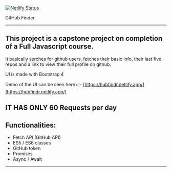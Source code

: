[![Netlify Status](https://api.netlify.com/api/v1/badges/3deb2dcf-a734-498c-b46e-e25adf3c765e/deploy-status)](https://app.netlify.com/sites/hubfindr/deploys)

GitHub Finder

---

This project is a capstone project on completion of a Full Javascript course.
- 
It basically serches for github users, fetches their basic info, 
their last five repos and a link to view their full profile on github.


UI is made with Bootstrap 4


Demo of the UI can be seen here 👉 [https://hubfindr.netlify.app/](https://hubfindr.netlify.app/)

## IT HAS ONLY 60 Requests per day 

## Functionalities:
- Fetch API (GitHub API)
- ES5 / ES6 classes
- GitHub token
- Promises
- Async / Await

---


